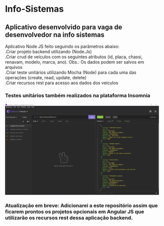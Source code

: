 # Info-Sistemas
<h2>Aplicativo desenvolvido para vaga de desenvolvedor na info sistemas</h2>
Aplicativo Node JS feito seguindo os parâmetros abaixo: <br>
.Criar projeto backend utilizando (Node.Js)<br>
.Criar crud de veículos com os seguintes atributos (id, placa, chassi, renavam, modelo, marca, ano). Obs.: Os dados podem ser salvos em arquivos <br>
.Criar teste unitários utilizando Mocha (Node) para cada uma das operações (create, read, update, delete) <br>
.Criar recursos rest para acesso aos dados dos veículos<br>
<h3>Testes unitários também realizados na plataforma Insomnia</h3>
<img src="Captura de tela 2021-09-24 130606.png">
<h3>Atualização em breve: Adicionarei a este repositório assim que ficarem prontos os projetos opcionais em Angular JS que utilizarão os recursos rest dessa aplicação backend.</h3>


